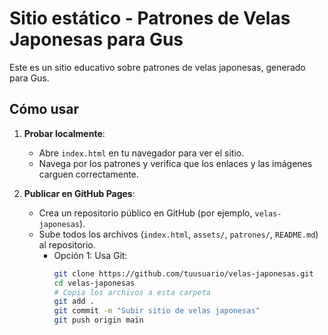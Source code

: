 # Sitio estático - Patrones de Velas Japonesas para Gus

Este es un sitio educativo sobre patrones de velas japonesas, generado para Gus.

## Cómo usar
1. **Probar localmente**:
   - Abre `index.html` en tu navegador para ver el sitio.
   - Navega por los patrones y verifica que los enlaces y las imágenes carguen correctamente.

2. **Publicar en GitHub Pages**:
   - Crea un repositorio público en GitHub (por ejemplo, `velas-japonesas`).
   - Sube todos los archivos (`index.html`, `assets/`, `patrones/`, `README.md`) al repositorio.
     - Opción 1: Usa Git:
       ```bash
       git clone https://github.com/tuusuario/velas-japonesas.git
       cd velas-japonesas
       # Copia los archivos a esta carpeta
       git add .
       git commit -m "Subir sitio de velas japonesas"
       git push origin main
